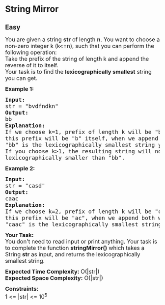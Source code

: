 # String Mirror
## Easy 
<div class="problems_problem_content__Xm_eO"><p><span style="font-size:18px">You are given a string <strong>str</strong>&nbsp;of length <strong>n</strong>. You want to choose a non-zero integer k (k&lt;=n), such that you can perform the following operation:<br>
Take the prefix of the string of length k and append the reverse of it to itself.<br>
Your task is to find the <strong>lexicographically smallest</strong> string you can get.</span></p>

<p><strong><span style="font-size:18px">Example 1:</span></strong></p>

<pre><span style="font-size:18px"><strong>Input:</strong>
str = "bvdfndkn"
<strong>Output:</strong>
bb
<strong>Explanation:
</strong>If we choose k=1, prefix of length k will be "b", reverse of
this prefix will be "b" itself, when we append both we get "bb",
"bb" is the lexicographically smallest string you can get.
If you choose k&gt;1, the resulting string will not be 
lexicographically smaller than "bb".</span>
</pre>

<p><strong><span style="font-size:18px">Example 2:</span></strong></p>

<pre><span style="font-size:18px"><strong>Input:</strong>
str = "casd"
<strong>Output:</strong>
caac
<strong>Explanation:
</strong>If we choose k=2, prefix of length k will be "ca", reverse of
this prefix will be "ac", when we append both we get "caac",
"caac" is the lexicographically smallest string you can get.</span>
</pre>

<p><span style="font-size:18px"><strong>Your Task:</strong><br>
You don't need to read input or print anything. Your task is to complete the function <strong>stringMirror()</strong> which takes a String <strong>str</strong>&nbsp;as input, and returns&nbsp;the lexicographically smallest string.</span></p>

<p><span style="font-size:18px"><strong>Expected Time Complexity: </strong>O(|str|)<br>
<strong>Expected Space Complexity:</strong> O(|str|)</span></p>

<p><span style="font-size:18px"><strong>Constraints:</strong><br>
1 &lt;= |str| &lt;= 10<sup>5</sup></span></p>
</div>